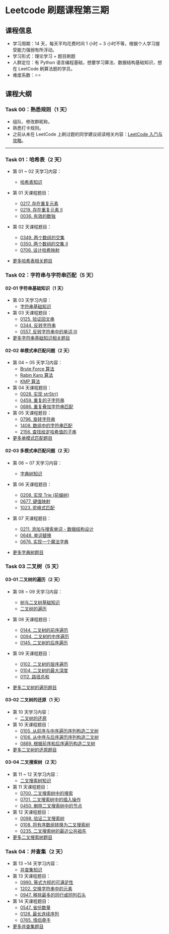 # Leetcode 刷题课程第三期

## 课程信息

- 学习周期：14 天，每天平均花费时间 1 小时 ~ 3 小时不等，根据个人学习接受能力强弱有所浮动。
- 学习形式：理论学习 + 题目刷题
- 人群定位：有 Python 语言编程基础，想要学习算法、数据结构基础知识，想在 LeetCode 刷算法题的学员。
- 难度系数：⭐⭐

## 课程大纲

### Task 00：熟悉规则（1 天）

- 组队、修改群昵称。
- 熟悉打卡规则。
- 之前从未在 LeetCode 上刷过题的同学建议阅读相关内容：[LeetCode 入门与攻略](https://algo.itcharge.cn/00.Introduction/03.LeetCode-Guide/)。

---

### Task 01：哈希表（2 天）

- 第 01 ~ 02 天学习内容：
  - [哈希表知识](https://algo.itcharge.cn/05.Hash-Table/01.Hash-Table/)
- 第 01 天课程题目：
  - [0217. 存在重复元素](https://leetcode-cn.com/problems/contains-duplicate/)
  - [0219. 存在重复元素 II](https://leetcode-cn.com/problems/contains-duplicate-ii/)
  - [0036. 有效的数独](https://leetcode-cn.com/problems/valid-sudoku/)
- 第 02 天课程题目：
  - [0349. 两个数组的交集](https://leetcode-cn.com/problems/intersection-of-two-arrays/)
  - [0350. 两个数组的交集 II](https://leetcode-cn.com/problems/intersection-of-two-arrays-ii/)
  - [0706. 设计哈希映射](https://leetcode-cn.com/problems/design-hashmap/)

- [更多哈希表相关题目](https://algo.itcharge.cn/05.Hash-Table/02.Hash-Table-List/)

### Task 02：字符串与字符串匹配（5 天）

#### 02-01 字符串基础知识（1 天）

- 第 03 天学习内容：
  - [字符串基础知识](https://algo.itcharge.cn/06.String/01.String-Basic/01.String-Basic/)
- 第 03 天课程题目：
  - [0125. 验证回文串](https://leetcode-cn.com/problems/valid-palindrome/)
  - [0344. 反转字符串](https://leetcode-cn.com/problems/reverse-string/)
  - [0557. 反转字符串中的单词 III](https://leetcode-cn.com/problems/reverse-words-in-a-string-iii/)
- [更多字符串基础知识相关题目](https://algo.itcharge.cn/06.String/01.String-Basic/02.String-Basic-List/)

#### 02-02 单模式串匹配问题（2 天）

- 第 04 ~ 05 天学习内容：
  - [Brute Force 算法](https://algo.itcharge.cn/06.String/02.String-Single-Pattern-Matching/01.String-Brute-Force)
  - [Rabin Karp 算法](https://algo.itcharge.cn/06.String/02.String-Single-Pattern-Matching/02.String-Rabin-Karp)
  - [KMP 算法](https://algo.itcharge.cn/06.String/02.String-Single-Pattern-Matching/03.String-KMP)
- 第 04 天课程题目：
  - [0028. 实现 strStr()](https://leetcode-cn.com/problems/implement-strstr/)
  - [0459. 重复的子字符串](https://leetcode-cn.com/problems/repeated-substring-pattern/)
  - [0686. 重复叠加字符串匹配](https://leetcode-cn.com/problems/repeated-string-match/)
- 第 05 天课程题目：
  - [0796. 旋转字符串](https://leetcode-cn.com/problems/rotate-string/)
  - [1408. 数组中的字符串匹配](https://leetcode-cn.com/problems/string-matching-in-an-array/)
  - [2156. 查找给定哈希值的子串](https://leetcode-cn.com/problems/find-substring-with-given-hash-value/)
- [更多单模式匹配题目](https://algo.itcharge.cn/06.String/02.String-Single-Pattern-Matching/07.String-Single-Pattern-Matching-List/)

#### 02-03 多模式串匹配问题（2 天）

- 第 06 ~ 07 天学习内容：
  - [字典树知识](https://algo.itcharge.cn/06.String/03.String-Multi-Pattern-Matching/01.Trie/)
- 第 06 天课程题目：
  - [0208. 实现 Trie (前缀树)](https://leetcode-cn.com/problems/implement-trie-prefix-tree/)
  - [0677. 键值映射](https://leetcode-cn.com/problems/map-sum-pairs/)
  - [1023. 驼峰式匹配](https://leetcode-cn.com/problems/camelcase-matching/)
- 第 07 天课程题目：
  - [0211. 添加与搜索单词 - 数据结构设计](https://leetcode-cn.com/problems/design-add-and-search-words-data-structure/)
  - [0648. 单词替换](https://leetcode-cn.com/problems/replace-words/)
  - [0676. 实现一个魔法字典](https://leetcode-cn.com/problems/implement-magic-dictionary/)

- [更多字典树题目](https://algo.itcharge.cn/06.String/03.String-Multi-Pattern-Matching/02.Trie-List/)

### Task 03 二叉树（5 天）

#### 03-01 二叉树的遍历（2 天）

- 第 08 ~ 09 天学习内容：
  - [树与二叉树基础知识](https://algo.itcharge.cn/07.Tree/01.Binary-Tree/01.Binary-Tree-Basic)
  - [二叉树的遍历](https://algo.itcharge.cn/07.Tree/01.Binary-Tree/02.Binary-Tree-Traverse/)
- 第 08 天课程题目：
  - [0144. 二叉树的前序遍历](https://leetcode-cn.com/problems/binary-tree-preorder-traversal/)
  - [0094. 二叉树的中序遍历](https://leetcode-cn.com/problems/binary-tree-inorder-traversal/)
  - [0145. 二叉树的后序遍历](https://leetcode-cn.com/problems/binary-tree-postorder-traversal/)
- 第 09 天课程题目：
  - [0102. 二叉树的层序遍历](https://leetcode-cn.com/problems/binary-tree-level-order-traversal/)
  - [0104. 二叉树的最大深度](https://leetcode-cn.com/problems/maximum-depth-of-binary-tree/)
  - [0112. 路径总和](https://leetcode-cn.com/problems/path-sum/)

- [更多二叉树的遍历题目](https://algo.itcharge.cn/07.Tree/01.Binary-Tree/03.Binary-Tree-Traverse-List/)

#### 03-02 二叉树的还原（1 天）

- 第 10 天学习内容：
  - [二叉树的还原](https://algo.itcharge.cn/07.Tree/01.Binary-Tree/04.Binary-Tree-Reduction/)
- 第 10 天课程题目：
  - [0105. 从前序与中序遍历序列构造二叉树](https://leetcode-cn.com/problems/construct-binary-tree-from-preorder-and-inorder-traversal/)
  - [0106. 从中序与后序遍历序列构造二叉树](https://leetcode-cn.com/problems/construct-binary-tree-from-inorder-and-postorder-traversal/)
  - [0889. 根据前序和后序遍历构造二叉树](https://leetcode-cn.com/problems/construct-binary-tree-from-preorder-and-postorder-traversal/)
- [更多二叉树的还原题目](https://algo.itcharge.cn/07.Tree/01.Binary-Tree/05.Binary-Tree-Reduction-List/)

#### 03-04 二叉搜索树（2 天）

- 第 11 ~ 12 天学习内容：
  - [二叉搜索树知识](https://algo.itcharge.cn/07.Tree/02.Binary-Search-Tree/01.Binary-Search-Tree/) 
- 第 11 天课程题目：
  - [0700. 二叉搜索树中的搜索](https://leetcode-cn.com/problems/search-in-a-binary-search-tree/)
  - [0701. 二叉搜索树中的插入操作](https://leetcode-cn.com/problems/insert-into-a-binary-search-tree/)
  - [0450. 删除二叉搜索树中的节点](https://leetcode-cn.com/problems/delete-node-in-a-bst/)
- 第 12 天课程题目：
  - [0098. 验证二叉搜索树](https://leetcode-cn.com/problems/validate-binary-search-tree/)
  - [0108. 将有序数组转换为二叉搜索树](https://leetcode-cn.com/problems/convert-sorted-array-to-binary-search-tree/)
  - [0235. 二叉搜索树的最近公共祖先](https://leetcode-cn.com/problems/lowest-common-ancestor-of-a-binary-search-tree/)
- [更多二叉搜索树题目](https://algo.itcharge.cn/07.Tree/02.Binary-Search-Tree/02.Binary-Search-Tree-List/)

### Task 04：并查集（2 天）

- 第 13 ~14 天学习内容：
  - [并查集知识](https://algo.itcharge.cn/07.Tree/05.Union-Find/01.Union-Find/)
- 第 13 天课程题目：
  - [0990. 等式方程的可满足性](https://leetcode-cn.com/problems/satisfiability-of-equality-equations/)
  - [1202. 交换字符串中的元素](https://leetcode-cn.com/problems/smallest-string-with-swaps/)
  - [0947. 移除最多的同行或同列石头](https://leetcode-cn.com/problems/most-stones-removed-with-same-row-or-column/)
- 第 14 天课程题目：
  - [0547. 省份数量](https://leetcode-cn.com/problems/number-of-provinces/)
  - [0128. 最长连续序列](https://leetcode-cn.com/problems/longest-consecutive-sequence/)
  - [0765. 情侣牵手](https://leetcode-cn.com/problems/couples-holding-hands/)
- [更多并查集题目](https://algo.itcharge.cn/07.Tree/05.Union-Find/02.Union-Find-List/)